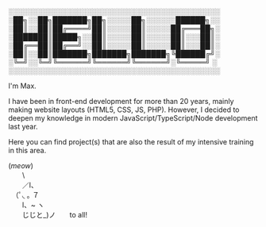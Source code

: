 ░░░░░░░░░░░░░░░░░░░░░░░░░░░░░░░░░░░░░░░░░░░  
░██╗░░██╗███████╗██╗░░░░░██╗░░░░░░██████╗░░  
░██║░░██║██╔════╝██║░░░░░██║░░░░░██╔═══██╗░  
░███████║█████╗░░██║░░░░░██║░░░░░██║░░░██║░  
░██╔══██║██╔══╝░░██║░░░░░██║░░░░░██║░░░██║░  
░██║░░██║███████╗███████╗███████╗╚██████╔╝░  
░╚═╝░░╚═╝╚══════╝╚══════╝╚══════╝░╚═════╝ ░  
░░░░░░░░░░░░░░░░░░░░░░░░░░░░░░░░░░░░░░░░░░░  

I'm Max.

I have been in front-end development for more than 20 years, mainly making website layouts (HTML5, CSS, JS, PHP).
However, I decided to deepen my knowledge in modern JavaScript/TypeScript/Node development last year.

Here you can find project(s) that are also the result of my intensive training in this area.

(*meow*)  
　　\\  
　　／l、  
　（ﾟ◟ ｡ ７  
　　l、~ ヽ  
　　じじと_)ノ　　to all!
